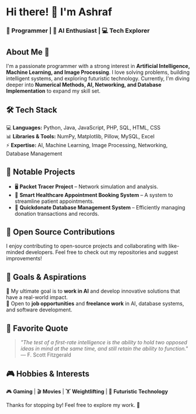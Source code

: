 # Hi there! 👋 I'm Ashraf
### 🚀 Programmer | 🤖 AI Enthusiast | 💻 Tech Explorer  

## About Me 🚀  
I'm a passionate programmer with a strong interest in **Artificial Intelligence, Machine Learning, and Image Processing**. I love solving problems, building intelligent systems, and exploring futuristic technology. Currently, I'm diving deeper into **Numerical Methods, AI, Networking, and Database Implementation** to expand my skill set.  

## 🛠️ Tech Stack  
💻 **Languages:** Python, Java, JavaScript, PHP, SQL, HTML, CSS  
📊 **Libraries & Tools:** NumPy, Matplotlib, Pillow, MySQL, Excel  
⚡ **Expertise:** AI, Machine Learning, Image Processing, Networking, Database Management  

## 🌟 Notable Projects  
- 🖥 **Packet Tracer Project** – Network simulation and analysis.  
- 🏥 **Smart Healthcare Appointment Booking System** – A system to streamline patient appointments.  
- 🎯 **Quickdonate Database Management System** – Efficiently managing donation transactions and records.  

## 🤝 Open Source Contributions  
I enjoy contributing to open-source projects and collaborating with like-minded developers. Feel free to check out my repositories and suggest improvements!  

## 🎯 Goals & Aspirations  
🔹 My ultimate goal is to **work in AI** and develop innovative solutions that have a real-world impact.  
🔹 Open to **job opportunities** and **freelance work** in AI, database systems, and software development.  

## 🌟 Favorite Quote  
> *"The test of a first-rate intelligence is the ability to hold two opposed ideas in mind at the same time, and still retain the ability to function."*  
> — F. Scott Fitzgerald  

## 🎮 Hobbies & Interests  
🎮 **Gaming** | 🎬 **Movies** | 🏋️ **Weightlifting** | 🚀 **Futuristic Technology**  

Thanks for stopping by! Feel free to explore my work. 🚀
